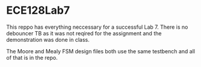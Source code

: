 # ECE128Lab7

This reppo has everything neccessary for a successful Lab 7. There is no debouncer TB as it was not reqired for the assignment and the demonstration was done in class. 

The Moore and Mealy FSM design files both use the same testbench and all of that is in the repo.
